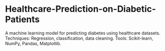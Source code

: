 # Healthcare-Prediction-on-Diabetic-Patients
A machine learning model for predicting diabetes using healthcare datasets.  
Techniques: Regression, classification, data cleaning. Tools: Scikit-learn, NumPy, Pandas, Matplotlib.






